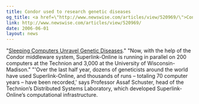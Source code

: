 ```yaml
---
title: Condor used to research genetic diseases
og_title: <a href=\"http://www.newswise.com/articles/view/520969/\">Condor used to research genetic diseases</a>r
link: http://www.newswise.com/articles/view/520969/
date: 2006-06-01
layout: news
---
```


"<a href="http://www.newswise.com/articles/view/520969/">Sleeping Computers Unravel Genetic Diseases</a>."  "Now, with the help of the Condor middleware system, Superlink-Online is running in parallel on 200 computers at the Technion and 3,000 at the University of Wisconsin-Madison."  "'Over the last half year, dozens of geneticists around the world have used Superlink-Online, and thousands of runs – totaling 70 computer years – have been recorded,' says Professor Assaf Schuster, head of the Technion’s Distributed Systems Laboratory, which developed Superlink-Online’s computational infrastructure.